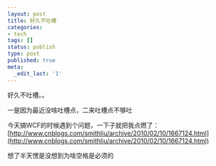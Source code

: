 ```yaml
---
layout: post
title: 好久不吐槽
categories:
- tech
tags: []
status: publish
type: post
published: true
meta:
  _edit_last: '1'
---
```


好久不吐槽。。

一是因为最近没啥吐槽点，二来吐槽点不够吐

今天搞WCF的时候遇到个问题，一下子就把我点燃了：[http://www.cnblogs.com/smithliu/archive/2010/02/10/1667124.html](http://www.cnblogs.com/smithliu/archive/2010/02/10/1667124.html)

想了半天愣是没想到为啥空格是必须的
